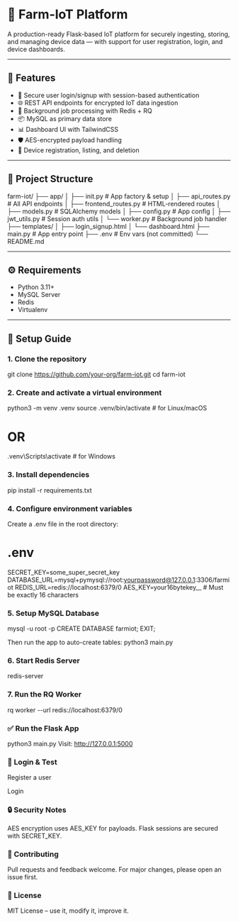 # 🌾 Farm-IoT Platform

A production-ready Flask-based IoT platform for securely ingesting, storing, and managing device data — with support for user registration, login, and device dashboards.

---

## 🔧 Features

- 🔐 Secure user login/signup with session-based authentication
- 🌐 REST API endpoints for encrypted IoT data ingestion
- 🧠 Background job processing with Redis + RQ
- 📦 MySQL as primary data store
- 📊 Dashboard UI with TailwindCSS
- 🛡 AES-encrypted payload handling
- 📍 Device registration, listing, and deletion

---

## 📁 Project Structure

farm-iot/ 
├── app/ 
│ ├── init.py # App factory & setup 
│ ├── api_routes.py # All API endpoints 
│ ├── frontend_routes.py # HTML-rendered routes 
│ ├── models.py # SQLAlchemy models 
│ ├── config.py # App config 
│ ├── jwt_utils.py # Session auth utils 
│ └── worker.py # Background job handler 
├── templates/ 
│ ├── login_signup.html 
│ └── dashboard.html 
├── main.py # App entry point 
├── .env # Env vars (not committed) 
└── README.md


---

## ⚙️ Requirements

- Python 3.11+
- MySQL Server
- Redis
- Virtualenv

---

## 🚀 Setup Guide

### 1. Clone the repository

git clone https://github.com/your-org/farm-iot.git
cd farm-iot

### 2. Create and activate a virtual environment
python3 -m venv .venv
source .venv/bin/activate  # for Linux/macOS
# OR
.venv\Scripts\activate     # for Windows

### 3. Install dependencies
pip install -r requirements.txt

### 4. Configure environment variables
Create a .env file in the root directory:

# .env
SECRET_KEY=some_super_secret_key
DATABASE_URL=mysql+pymysql://root:yourpassword@127.0.0.1:3306/farmiot
REDIS_URL=redis://localhost:6379/0
AES_KEY=your16bytekey__  # Must be exactly 16 characters

### 5. Setup MySQL Database
mysql -u root -p
CREATE DATABASE farmiot;
EXIT;

Then run the app to auto-create tables:
python3 main.py

### 6. Start Redis Server
redis-server

### 7. Run the RQ Worker
rq worker --url redis://localhost:6379/0


### ✅ Run the Flask App
python3 main.py
Visit: http://127.0.0.1:5000

### 🔐 Login & Test
Register a user

Login


### 🔒 Security Notes
AES encryption uses AES_KEY for payloads.
Flask sessions are secured with SECRET_KEY.

### 🤝 Contributing
Pull requests and feedback welcome. For major changes, please open an issue first.

### 📜 License
MIT License – use it, modify it, improve it.